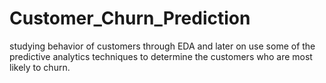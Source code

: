 # Customer_Churn_Prediction
studying behavior of customers through EDA and later on use some of the predictive analytics techniques to determine the customers who are most likely to churn.
